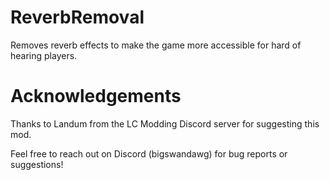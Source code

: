 # ReverbRemoval
Removes reverb effects to make the game more accessible for hard of hearing players.

# Acknowledgements
Thanks to Landum from the LC Modding Discord server for suggesting this mod.

Feel free to reach out on Discord (bigswandawg) for bug reports or suggestions!